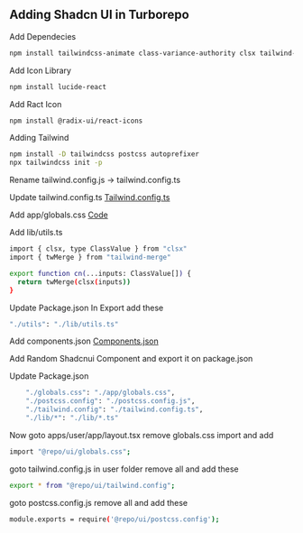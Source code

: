 

## Adding Shadcn UI in Turborepo

Add Dependecies

```sh
npm install tailwindcss-animate class-variance-authority clsx tailwind-merge 
```

Add Icon Library
```sh
npm install lucide-react 
```

Add Ract Icon
```sh
npm install @radix-ui/react-icons
```

Adding Tailwind 
```sh
npm install -D tailwindcss postcss autoprefixer
npx tailwindcss init -p
```
Rename tailwind.config.js -> tailwind.config.ts

Update tailwind.config.ts
[Tailwind.config.ts](https://github.com/dan5py/turborepo-shadcn-ui/blob/main/packages/ui/tailwind.config.ts)

Add app/globals.css
[Code](https://github.com/dan5py/turborepo-shadcn-ui/blob/main/packages/ui/src/globals.css)

Add lib/utils.ts
```sh
import { clsx, type ClassValue } from "clsx"
import { twMerge } from "tailwind-merge"

export function cn(...inputs: ClassValue[]) {
  return twMerge(clsx(inputs))
}

```

Update Package.json
In Export add these  
```sh
"./utils": "./lib/utils.ts" 
```  
  
Add components.json
[Components.json](https://github.com/Ayan7020/Paypi/blob/main/packages/ui/components.json)

Add Random Shadcnui Component and export it on package.json

Update Package.json
```sh
    "./globals.css": "./app/globals.css",
    "./postcss.config": "./postcss.config.js",
    "./tailwind.config": "./tailwind.config.ts",
    "./lib/*": "./lib/*.ts"
``` 


Now goto apps/user/app/layout.tsx
remove globals.css import and add
```sh
import "@repo/ui/globals.css";
```

goto tailwind.config.js in user folder
remove all and add these
```sh
export * from "@repo/ui/tailwind.config";
```
goto postcss.config.js
remove all and add these
```sh
module.exports = require('@repo/ui/postcss.config');
``` 


